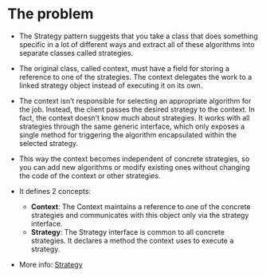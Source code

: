 # The problem

- The Strategy pattern suggests that you take a class that does something specific in a lot of different ways and extract all of these algorithms into separate classes called strategies.
- The original class, called context, must have a field for storing a reference to one of the strategies. The context delegates the work to a linked strategy object instead of executing it on its own.
- The context isn’t responsible for selecting an appropriate algorithm for the job. Instead, the client passes the desired strategy to the context. In fact, the context doesn’t know much about strategies. It works with all strategies through the same generic interface, which only exposes a single method for triggering the algorithm encapsulated within the selected strategy.
- This way the context becomes independent of concrete strategies, so you can add new algorithms or modify existing ones without changing the code of the context or other strategies.

- It defines 2 concepts:
    - **Context**: The Context maintains a reference to one of the concrete strategies and communicates with this object only via the strategy interface.
    - **Strategy**: The Strategy interface is common to all concrete strategies. It declares a method the context uses to execute a strategy.

- More info: [Strategy](https://refactoring.guru/design-patterns/strategy)